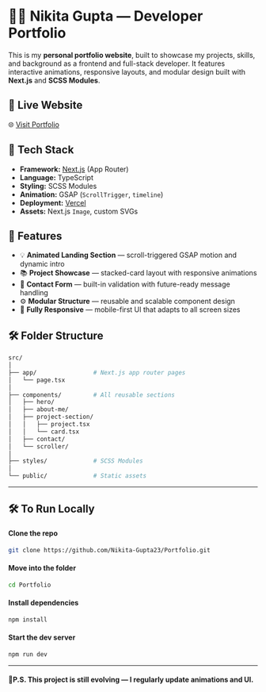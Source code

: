# 👩‍💻 Nikita Gupta — Developer Portfolio

This is my **personal portfolio website**, built to showcase my projects, skills, and background as a frontend and full-stack developer. It features interactive animations, responsive layouts, and modular design built with **Next.js** and **SCSS Modules**.

## 🔗 Live Website

🌐 [Visit Portfolio](https://portfolio-nik-dusky.vercel.app/)

## 🚀 Tech Stack

- **Framework:** [Next.js](https://nextjs.org/) (App Router)
- **Language:** TypeScript
- **Styling:** SCSS Modules
- **Animation:** GSAP (`ScrollTrigger`, `timeline`)
- **Deployment:** [Vercel](https://vercel.com/)
- **Assets:** Next.js `Image`, custom SVGs

## 🧩 Features

- 💡 **Animated Landing Section** — scroll-triggered GSAP motion and dynamic intro
- 📚 **Project Showcase** — stacked-card layout with responsive animations
- 💬 **Contact Form** — built-in validation with future-ready message handling
- ⚙️ **Modular Structure** — reusable and scalable component design
- 📱 **Fully Responsive** — mobile-first UI that adapts to all screen sizes

## 🛠️ Folder Structure

```bash
src/
│
├── app/                # Next.js app router pages
│   └── page.tsx
│
├── components/         # All reusable sections
│   ├── hero/
│   ├── about-me/
│   ├── project-section/
│   │   ├── project.tsx
│   │   └── card.tsx
│   ├── contact/
│   └── scroller/
│
├── styles/             # SCSS Modules
│
└── public/             # Static assets
```
---

## 🛠️ To Run Locally

#### Clone the repo
```bash
git clone https://github.com/Nikita-Gupta23/Portfolio.git
```
#### Move into the folder
```bash
cd Portfolio
```

#### Install dependencies
```bash
npm install
```

#### Start the dev server
```bash
npm run dev
```
---

#### 📌P.S. This project is still evolving — I regularly update animations and UI.
